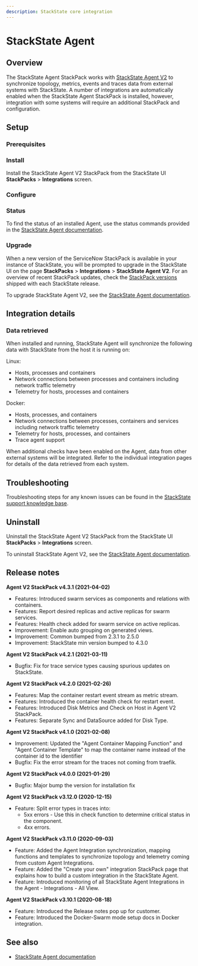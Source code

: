 ```yaml
---
description: StackState core integration
---
```


# StackState Agent

## Overview

The StackState Agent StackPack works with [StackState Agent V2](/setup/agent) to synchronize topology, metrics, events and traces data from external systems with StackState. A number of integrations are automatically enabled when the StackState Agent StackPack is installed, however, integration with some systems will require an additional StackPack and configuration. 

## Setup

### Prerequisites



### Install

Install the StackState Agent V2 StackPack from the StackState UI **StackPacks** > **Integrations** screen.

### Configure

### Status

To find the status of an installed Agent, use the status commands provided in the [StackState Agent documentation](/setup/agent/).

### Upgrade

When a new version of the ServiceNow StackPack is available in your instance of StackState, you will be prompted to upgrade in the StackState UI on the page **StackPacks** > **Integrations** > **StackState Agent V2**. For an overview of recent StackPack updates, check the [StackPack versions](/setup/upgrade-stackstate/stackpack-versions.md) shipped with each StackState release.

To upgrade StackState Agent V2, see the [StackState Agent documentation](/setup/agent/).

## Integration details

### Data retrieved

When installed and running, StackState Agent will synchronize the following data with StackState from the host it is running on:

Linux:
- Hosts, processes and containers
- Network connections between processes and containers including network traffic telemetry
- Telemetry for hosts, processes and containers 

Docker:
- Hosts, processes, and containers
- Network connections between processes, containers and services including network traffic telemetry
- Telemetry for hosts, processes, and containers
- Trace agent support

When additional checks have been enabled on the Agent, data from other external systems will be integrated. Refer to the individual integration pages for details of the data retrieved from each system.

## Troubleshooting

Troubleshooting steps for any known issues can be found in the [StackState support knowledge base](https://support.stackstate.com/hc/en-us/search?category=360002777619&filter_by=knowledge_base&query=agent).

## Uninstall

Uninstall the StackState Agent V2 StackPack from the StackState UI **StackPacks** > **Integrations** screen.

To uninstall StackState Agent V2, see the [StackState Agent documentation](/setup/agent/).

## Release notes

**Agent V2 StackPack v4.3.1 \(2021-04-02\)**

* Features: Introduced swarm services as components and relations with containers.
* Features: Report desired replicas and active replicas for swarm services.
* Features: Health check added for swarm service on active replicas.
* Improvement: Enable auto grouping on generated views.
* Improvement: Common bumped from 2.3.1 to 2.5.0
* Improvement: StackState min version bumped to 4.3.0

**Agent V2 StackPack v4.2.1 \(2021-03-11\)**

* Bugfix: Fix for trace service types causing spurious updates on StackState.

**Agent V2 StackPack v4.2.0 \(2021-02-26\)**

* Features: Map the container restart event stream as metric stream.
* Features: Introduced the container health check for restart event.
* Features: Introduced Disk Metrics and Check on Host in Agent V2 StackPack.
* Features: Separate Sync and DataSource added for Disk Type.

**Agent V2 StackPack v4.1.0 \(2021-02-08\)**

* Improvement: Updated the "Agent Container Mapping Function" and "Agent Container Template" to map the container name instead of the container id to the identifier
* Bugfix: Fix the error stream for the traces not coming from traefik.

**Agent V2 StackPack v4.0.0 \(2021-01-29\)**

* Bugfix: Major bump the version for installation fix

**Agent V2 StackPack v3.12.0 \(2020-12-15\)**

* Feature: Split error types in traces into:
  * 5xx errors - Use this in check function to determine critical status in the component.
  * 4xx errors.

**Agent V2 StackPack v3.11.0 \(2020-09-03\)**

* Feature: Added the Agent Integration synchronization, mapping functions and templates to synchronize topology and telemetry coming from custom Agent Integrations.
* Feature: Added the "Create your own" integration StackPack page that explains how to build a custom integration in the StackState Agent.
* Feature: Introduced monitoring of all StackState Agent Integrations in the Agent - Integrations - All View.

**Agent V2 StackPack v3.10.1 \(2020-08-18\)**

* Feature: Introduced the Release notes pop up for customer.
* Feature: Introduced the Docker-Swarm mode setup docs in Docker integration.

## See also

* [StackState Agent documentation](/setup/agent/)
